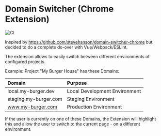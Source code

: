 # Domain Switcher (Chrome Extension)

![CI](https://github.com/Macavity/domain-switcher-extension/workflows/CI/badge.svg)

Inspired by https://github.com/stevehanson/domain-switcher-chrome but decided to do a complete do-over with Vue/Webpack/ESLint.

The extension allows to easily switch between different environments of configured projects.

Example:
Project "My Burger House" has these Domains:

|Domain   |Purpose|
|:--------------------|:------|
| local.my-burger.dev   | Local Development Environment|
| staging.my-burger.com | Staging Environment|
| www.my-burger.com     | Production Environment|

If the user is currently on one of these Domains, the Extension will highlight this and allow the user to switch 
to the current page - on a different environment.
